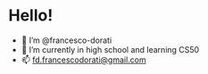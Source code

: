 # Hello!
- 👋 I’m @francesco-dorati
- 🌱 I’m currently in high school and learning CS50
- 📫 fd.francescodorati@gmail.com
